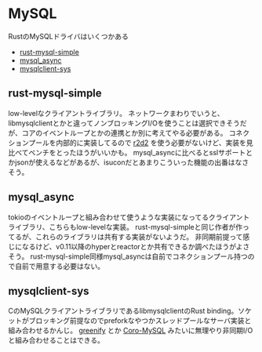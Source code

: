 # MySQL

RustのMySQLドライバはいくつかある

- [rust-mysql-simple](https://github.com/blackbeam/rust-mysql-simple)
- [mysql_async](https://github.com/blackbeam/mysql_async)
- [mysqlclient-sys](https://github.com/sgrif/mysqlclient-sys)

## rust-mysql-simple

low-levelなクライアントライブラリ。
ネットワークまわりでいうと、libmysqlclientとかと違ってノンブロッキングI/Oを使うことは選択できそうだが、コアのイベントループとかの連携とか別に考えてやる必要がある。
コネクションプールを内部的に実装してるので [r2d2](https://github.com/sfackler/r2d2) を使う必要がないけど、実装を見比べてベンチをとったほうがいいかも。
mysql_asyncに比べるとsslサポートとかjsonが使えるなどがあるが、isuconだとあまりこういった機能の出番はなさそう。

## mysql_async

tokioのイベントループと組み合わせて使うような実装になってるクライアントライブラリ、こちらもlow-levelな実装。
rust-mysql-simpleと同じ作者が作ってるが、これらのライブラリは共有する実装がないようだ。
非同期前提って感じになるけど、v0.11以降のhyperとreactorとか共有できるか調べたほうがよさそう。
rust-mysql-simple同様mysql_asyncは自前でコネクションプール持つので自前で用意する必要はない。

## mysqlclient-sys

CのMySQLクライアントライブラリであるlibmysqlclientのRust binding。ソケットがブロッキング前提なのでpreforkなやつかスレッドプールなサーバ実装と組み合わせるかんじ。
[greenify](https://github.com/douban/greenify) とか [Coro-MySQL](https://github.com/gitpan/Coro-Mysql) みたいに無理やり非同期I/Oと組み合わせることはできる。

